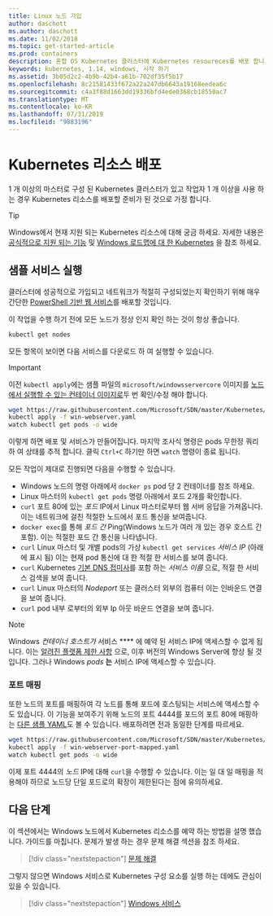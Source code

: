```yaml
---
title: Linux 노드 가입
author: daschott
ms.author: daschott
ms.date: 11/02/2018
ms.topic: get-started-article
ms.prod: containers
description: 혼합 OS Kubernetes 클러스터에 Kubernetes resoureces를 배포 합니다.
keywords: kubernetes, 1.14, windows, 시작 하기
ms.assetid: 3b05d2c2-4b9b-42b4-a61b-702df35f5b17
ms.openlocfilehash: 8c21581433f672a22a247db6643a19168eedea6c
ms.sourcegitcommit: c4a3f88d1663dd19336bfd4ede0368cb18550ac7
ms.translationtype: MT
ms.contentlocale: ko-KR
ms.lasthandoff: 07/31/2019
ms.locfileid: "9883196"
---
```

# <a name="deploying-kubernetes-resources"></a>Kubernetes 리소스 배포 #
1 개 이상의 마스터로 구성 된 Kubernetes 클러스터가 있고 작업자 1 개 이상을 사용 하는 경우 Kubernetes 리소스를 배포할 준비가 된 것으로 가정 합니다.
> [!TIP] 
> Windows에서 현재 지원 되는 Kubernetes 리소스에 대해 궁금 하세요. 자세한 내용은 [공식적으로 지원 되는 기능](https://kubernetes.io/docs/setup/production-environment/windows/intro-windows-in-kubernetes/#supported-functionality-and-limitations) 및 [Windows 로드맵에 대 한 Kubernetes](https://github.com/orgs/kubernetes/projects/8) 을 참조 하세요.


## <a name="running-a-sample-service"></a>샘플 서비스 실행 ##
클러스터에 성공적으로 가입되고 네트워크가 적절히 구성되었는지 확인하기 위해 매우 간단한 [PowerShell 기반 웹 서비스](https://github.com/Microsoft/SDN/blob/master/Kubernetes/WebServer.yaml)를 배포할 것입니다.

이 작업을 수행 하기 전에 모든 노드가 정상 인지 확인 하는 것이 항상 좋습니다.
```bash
kubectl get nodes
```

모든 항목이 보이면 다음 서비스를 다운로드 하 여 실행할 수 있습니다.
> [!Important] 
> 이전 `kubectl apply`에는 샘플 파일의 `microsoft/windowsservercore` 이미지를 [노드에서 실행할 수 있는 컨테이너 이미지로](https://docs.microsoft.com/virtualization/windowscontainers/deploy-containers/version-compatibility#choosing-container-os-versions)두 번 확인/수정 해야 합니다.

```bash
wget https://raw.githubusercontent.com/Microsoft/SDN/master/Kubernetes/flannel/l2bridge/manifests/simpleweb.yml -O win-webserver.yaml
kubectl apply -f win-webserver.yaml
watch kubectl get pods -o wide
```

이렇게 하면 배포 및 서비스가 만들어집니다. 마지막 조사식 명령은 pods 무한정 쿼리 하 여 상태를 추적 합니다. 클릭 `Ctrl+C` 하기만 하면 `watch` 명령이 종료 됩니다.

모든 작업이 제대로 진행되면 다음을 수행할 수 있습니다.

  - Windows 노드의 명령 아래에서 `docker ps` pod 당 2 컨테이너를 참조 하세요.
  - Linux 마스터의 `kubectl get pods` 명령 아래에서 포드 2개를 확인합니다.
  - `curl` 포트 80에 있는 *포드* IP에서 Linux 마스터로부터 웹 서버 응답을 가져옵니다. 이는 네트워크에 걸친 적절한 노드에서 포드 통신을 보여줍니다.
  - `docker exec`를 통해 *포드 간* Ping(Windows 노드가 여러 개 있는 경우 호스트 간 포함). 이는 적절한 포드 간 통신을 나타냅니다.
  - `curl` Linux 마스터 및 개별 pods의 가상 `kubectl get services` *서비스 IP* (아래에 표시 됨) 이는 현재 pod 통신에 대 한 적절 한 서비스를 보여 줍니다.
  - `curl` Kubernetes [기본 DNS 접미사](https://kubernetes.io/docs/concepts/services-networking/dns-pod-service/#services)를 포함 하는 *서비스 이름* 으로, 적절 한 서비스 검색을 보여 줍니다.
  - `curl` Linux 마스터의 *Nodeport* 또는 클러스터 외부의 컴퓨터 이는 인바운드 연결을 보여 줍니다.
  - `curl` pod 내부 로부터의 외부 Ip 아웃 바운드 연결을 보여 줍니다.

> [!Note]  
> Windows *컨테이너 호스트가* 서비스 **** 에 예약 된 서비스 IP에 액세스할 수 없게 됩니다. 이는 [알려진 플랫폼 제한 사항](./common-problems.md#my-windows-node-cannot-access-my-services-using-the-service-ip) 으로, 이후 버전의 Windows Server에 향상 될 것입니다. 그러나 Windows *pods* **는** 서비스 IP에 액세스할 수 있습니다.

### <a name="port-mapping"></a>포트 매핑 ### 
또한 노드의 포트를 매핑하여 각 노드를 통해 포드에 호스팅되는 서비스에 액세스할 수도 있습니다. 이 기능을 보여주기 위해 노드의 포트 4444를 포드의 포트 80에 매핑하는 [다른 샘플 YAML](https://github.com/Microsoft/SDN/blob/master/Kubernetes/PortMapping.yaml)도 볼 수 있습니다. 배포하려면 전과 동일한 단계를 따르세요.

```bash
wget https://raw.githubusercontent.com/Microsoft/SDN/master/Kubernetes/PortMapping.yaml -O win-webserver-port-mapped.yaml
kubectl apply -f win-webserver-port-mapped.yaml
watch kubectl get pods -o wide
```

이제 포트 4444의 *노드* IP에 대해 `curl`을 수행할 수 있습니다. 이는 일 대 일 매핑을 적용해야 하므로 노드당 단일 포드로의 확장이 제한된다는 점에 유의하세요.


## <a name="next-steps"></a>다음 단계 ##
이 섹션에서는 Windows 노드에서 Kubernetes 리소스를 예약 하는 방법을 설명 했습니다. 가이드를 마칩니다. 문제가 발생 하는 경우 문제 해결 섹션을 참조 하세요.

> [!div class="nextstepaction"]
> [문제 해결](./common-problems.md)

그렇지 않으면 Windows 서비스로 Kubernetes 구성 요소를 실행 하는 데에도 관심이 있을 수 있습니다.
> [!div class="nextstepaction"]
> [Windows 서비스](./kube-windows-services.md)
